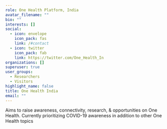 ```yaml
---
role: One Health Platform, India
avatar_filename: ""
bio: ""
interests: []
social:
  - icon: envelope
    icon_pack: fas
    link: /#contact
  - icon: twitter
    icon_pack: fab
    link: https://twitter.com/One_Health_In
organizations: []
superuser: true
user_groups:
  - Researchers
  - Visitors
highlight_name: false
title: One Health India
email: ""
---
```

Aims to raise awareness, connectivity, research, & opportunities on One Health. Currently prioritizing COVID-19 awareness in addition to other One Health topics